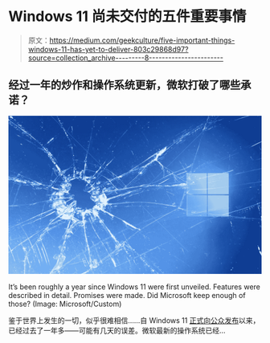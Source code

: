 # Windows 11 尚未交付的五件重要事情

> 原文：<https://medium.com/geekculture/five-important-things-windows-11-has-yet-to-deliver-803c29868d97?source=collection_archive---------8----------------------->

## 经过一年的炒作和操作系统更新，微软打破了哪些承诺？

![](img/b6984195e6493e6cc1886961ecdc3f83.png)

It’s been roughly a year since Windows 11 were first unveiled. Features were described in detail. Promises were made. Did Microsoft keep enough of those? (Image: Microsoft/Custom)

鉴于世界上发生的一切，似乎很难相信……自 Windows 11 [正式向公众发布](/geekculture/windows-11-is-official-but-is-microsoft-up-to-the-challenge-db8292b5d74f)以来，已经过去了一年多——可能有几天的误差。微软最新的操作系统已经…